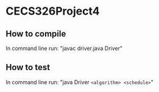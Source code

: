 # CECS326Project4

## How to compile

In command line run: "javac driver.java Driver"

## How to test

In command line run: "java Driver `<algorithm> <schedule>`"
